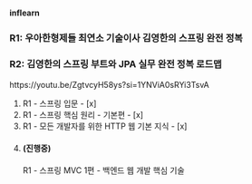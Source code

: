 <h4>inflearn</h4>
<h3 href = "https://www.inflearn.com/roadmaps/373">R1: 우아한형제들 최연소 기술이사 김영한의 스프링 완전 정복</h3>
<h3 href = "https://www.inflearn.com/roadmaps/149">R2: 김영한의 스프링 부트와 JPA 실무 완전 정복 로드맵</h3>
<p>https://youtu.be/ZgtvcyH58ys?si=1YNViA0sRYi3TsvA</P>

01. R1 - 스프링 입문 - [x]
02. R1 - 스프링 핵심 원리 - 기본편 - [x]
03. R1 - 모든 개발자를 위한 HTTP 웹 기본 지식 - [x]
04. <h4>(진행중)</h4> R1 - 스프링 MVC 1편 - 백엔드 웹 개발 핵심 기술